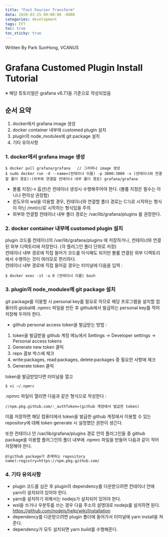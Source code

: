 ```yaml
---
title: "Fast Fourier Transform"
data: 2020-03-25 00:00:00 -0000
categories: development 
tags: FFT
toc: true
toc_sticky: true
---
```


Written By Park SunHong, VCANUS

# Grafana Customed Plugin Install Tutorial

※ 해당 튜토리얼은 grafana v6.7.1을 기준으로 작성되었음
## 순서 요약
1. docker에서 grafana image 생성
2. docker container 내부에 customed plugin 설치
3. plugin의 node_modules에 git package 설치   
4. 기타 유의사항
  
  
   
### 1. docker에서 grafana image 생성
```
$ docker pull grafana/grafana   // 그라파나 image 생성
$ sudo docker run -d --name=(컨테이너 이름) -p 3000:3000 -v (컨테이너와 연결할 폴더 경로):(외부와 연결할 컨테이너 내부 폴더 경로) grafana/grafana 
```
* 볼륨 지정(-v 옵션)은 컨테이너 생성시 수행해주어야 한다. (볼륨 지정은 필수는 아니나 편의상 권장함)  
* 윈도우의 wsl을 이용할 경우, 컨테이너와 연결할 폴더 경로는 C:\\\로 시작하는 형식이 아닌 /mnt/c/로 시작하는 형식임을 주의
* 외부와 연결할 컨테이너 내부 폴더 경로는 /var/lib/grafana/plugins 를 권장한다.

### 2. docker container 내부에 customed plugin 설치
plugin 코드를 컨테이너의 /var/lib/grafana/plugins 에 저장하거나, 컨테이너와 연결된 외부 디렉토리에 저장한다. (각 플러그인 폴더 단위로 저장)   
컨테이너 내부 경로에 직접 들어가 코드를 이식해도 되지만 볼륨 
연결된 외부 디렉토리에서 수행하는 것이 여러모로 편리하다.  
컨테이너 내부 경로에 직접 들어갈 경우는 터미널에 다음을 입력 :  
```
$ docker exec -it -u 0 (컨테이너 이름) bash
```


### 3. plugin의 node_modules에 git package 설치
git package를 이용할 시 personal key를 필요로 하므로 해당 프로그램을 설치할 컴퓨터의 global에 .npmrc 파일을 만든 후 github에서 발급하는 personal key를 적어 저장해 두어야 한다.  
* github personal access token을 발급받는 방법 : 
1. token을 발급받을 github 계정 메뉴에서 Settings -> Developer settings -> Personal access tokens  
2. Generate new token 클릭
3. repo 콤보 박스에 체크
4. write:packages, read:packages, delete:packages 중 필요한 사항에 체크  
5. Generate token 클릭

token을 발급받았다면 터미널을 열고  
```
$ vi ~/.npmrc
```
.npmrc 파일이 열리면 다음과 같은 형식으로 작성한다 : 
```
//npm.pkg.github.com/:_authToken=(github 계정에서 발급한 token)
```
이를 저장하면 해당 컴퓨터에서 token을 발급한 github 계정에서 이용할 수 있는 repository에 대해 token generate 시 설정했던 권한이 생긴다.   

또한 컨테이너 안 /var/lib/grafana/plugins 경로 안의 플러그인들 중 github package을 이용할 플러그인의 폴더 내부에 .npmrc 파일을 만들어 다음과 같이 적어 저장해야 한다.
```
@(github package가 존재하는 repository name):registry=https://npm.pkg.github.com/
```

### 4. 기타 유의사항
* plugin 코드를 심은 후 plugin의 dependency를 다운받으려면 컨테이너 안에 yarn이 설치되어 있어야 한다.  
* yarn을 설치하기 위해서는 nodejs가 설치되어 있어야 한다.
* wsl을 쓰거나 우분투를 쓰는 경우 다음 주소의 설명대로 nodejs를 설치하면 된다.
https://github.com/nodejs/help/wiki/Installation
* dependency를 다운받으려면 plugin 폴더에 들어가서 터미널에 yarn install을 쳐준다.
* dependency가 모두 설치되면 yarn build를 수행해준다.

